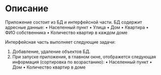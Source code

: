 
# Описание
Приложение состоит из БД и интерфейсной части.
БД содержит адресные данные: 
•	Населенный пункт
•	Улица
•	Дом
•	Квартира
•	ФИО собственника
•	Количество квартир в каждом доме

Интерфейсная часть выполняет следующие задачи:
1.	Добавление, удаление объектов БД.
2.	При запуске приложения, в главном окне, отображется следующая информация (сортировка по возрастанию):
•	Населенный пункт
•	Дом
•	Количество квартир в доме

